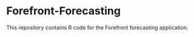 # Forefront-Forecasting
This repository contains R code for the Forefront forecasting application. 
